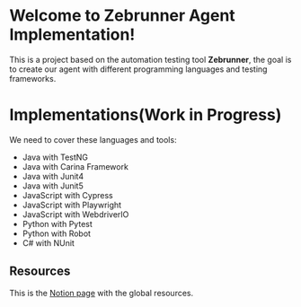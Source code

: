# Welcome to Zebrunner Agent Implementation!

This is a project based on the automation testing tool **Zebrunner**, the goal is to create our agent with different  programming languages and testing frameworks.

# Implementations(Work in Progress)

We need to cover these languages and tools:

- Java with TestNG
- Java with Carina Framework
- Java with Junit4
- Java with Junit5
- JavaScript with Cypress
- JavaScript with Playwright
- JavaScript with WebdriverIO
- Python with Pytest
- Python with Robot
- C# with NUnit

## Resources
This is the [Notion page](https://ulimoralez.notion.site/Zebrunner-Implementations-Resources-88a0b5e2caba42a581443d7cc72d05b1) with the global resources.
